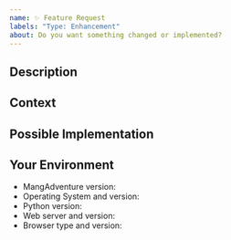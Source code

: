```yaml
---
name: ✨ Feature Request
labels: "Type: Enhancement"
about: Do you want something changed or implemented?
---
```


## Description
<!-- Provide a detailed description of the -->
<!-- change or addition you are proposing. -->

## Context
<!-- Why is this change or addition important to you? How -->
<!-- would you use it, and how can it benefit other users? -->

## Possible Implementation
<!-- Not obligatory, but suggest an idea for implementing the feature. -->

## Your Environment
<!-- Include as many relevant details about your environment as possible. -->

* MangAdventure version:
* Operating System and version:
* Python version:
* Web server and version:
* Browser type and version:

